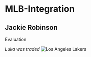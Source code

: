 # MLB-Integration
## Jackie Robinson
Evaluation


*Luka was traded*
![Los Angeles Lakers](https://upload.wikimedia.org/wikipedia/commons/3/3c/Los_Angeles_Lakers_logo.svg)
